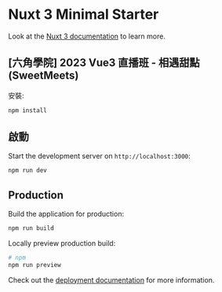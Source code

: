 # Nuxt 3 Minimal Starter

Look at the [Nuxt 3 documentation](https://nuxt.com/docs/getting-started/introduction) to learn more.

## [六角學院] 2023 Vue3 直播班 - 相遇甜點(SweetMeets) 

安裝:
```bash
npm install
```

## 啟動
Start the development server on `http://localhost:3000`:

```bash
npm run dev
```

## Production
Build the application for production:
```bash
npm run build
```

Locally preview production build:
```bash
# npm
npm run preview
```

Check out the [deployment documentation](https://nuxt.com/docs/getting-started/deployment) for more information.
